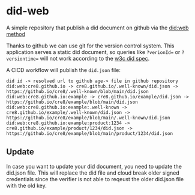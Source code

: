 # did-web
A simple repository that publish a did document on github via the [did:web method](https://w3c-ccg.github.io/did-method-web/)

Thanks to github we can use git for the version control system. This application serves a static did document, so queries like `?verionId=` or `?versiontime=` will not work according to the  [w3c did spec](https://www.w3.org/TR/did-core/#did-parameters).

A CICD workflow will publish the `did.json` file:

```
did id -> resolved url to github age-> file in github repository 
did:web:cre8.github.io -> cre8.github.io/.well-known/did.json -> https://github.io/cre8/.well-known/blob/main/did.json
did:web:cre8.github.io:example -> cre8.github.io/example/did.json -> https://github.io/cre8/example/blob/main/did.json
did:web:cre8.github.io:example:.well-known -> cre8.github.io/example/.well-known/did.json -> https://github.io/cre8/example/blob/main/.well-known/did.json
did:web:cre8.github.io:example:product:1234 -> cre8.github.io/example/product/1234/did.json -> https://github.io/cre8/example/blob/main/product/1234/did.json
```

## Update
In case you want to update your did document, you need to update the did.json file. This will replace the did file and cloud break older signed credentials since the verifier is not able to reqeust the older did.json file with the old key.
